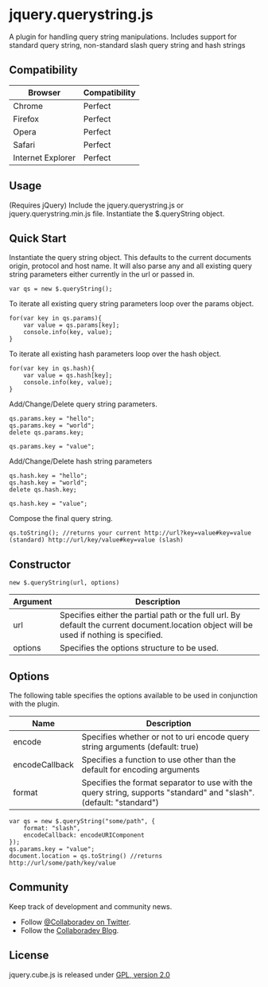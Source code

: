 jquery.querystring.js
==============

A plugin for handling query string manipulations. Includes support for standard query string, non-standard slash query string and hash strings

## Compatibility

| Browser | Compatibility |
| ------- | ----- |
| Chrome | Perfect |
| Firefox | Perfect |
| Opera | Perfect |
| Safari | Perfect |
| Internet Explorer | Perfect |


## Usage

(Requires jQuery) Include the jquery.querystring.js or jquery.querystring.min.js file. Instantiate the $.queryString object.

## Quick Start

Instantiate the query string object. This defaults to the current documents origin, protocol and host name.  It will also parse any and all existing query string parameters either currently in the url or passed in.

    var qs = new $.queryString();

To iterate all existing query string parameters loop over the params object.

    for(var key in qs.params){
        var value = qs.params[key];
        console.info(key, value);
    }

To iterate all existing hash parameters loop over the hash object.

	for(var key in qs.hash){
		var value = qs.hash[key];
		console.info(key, value);
	}

Add/Change/Delete query string parameters.

    qs.params.key = "hello";
    qs.params.key = "world";
    delete qs.params.key;

    qs.params.key = "value";

Add/Change/Delete hash string parameters

	qs.hash.key = "hello";
	qs.hash.key = "world";
	delete qs.hash.key;

	qs.hash.key = "value";

Compose the final query string.

    qs.toString(); //returns your current http://url?key=value#key=value (standard) http://url/key/value#key=value (slash)

## Constructor

    new $.queryString(url, options)

| Argument | Description |
| -------- | ----------- |
| url | Specifies either the partial path or the full url. By default the current document.location object will be used if nothing is specified. |
| options | Specifies the options structure to be used. |

## Options

The following table specifies the options available to be used in conjunction with the plugin.

| Name | Description |
| ---- | ----------- |
| encode | Specifies whether or not to uri encode query string arguments (default: true) |
| encodeCallback | Specifies a function to use other than the default for encoding arguments |
| format | Specifies the format separator to use with the query string, supports "standard" and "slash". (default: "standard") |

    var qs = new $.queryString("some/path", {
        format: "slash",
		encodeCallback: encodeURIComponent
    });
    qs.params.key = "value";
    document.location = qs.toString() //returns http://url/some/path/key/value

## Community

Keep track of development and community news.

* Follow [@Collaboradev on Twitter](https://twitter.com/collaboradev).
* Follow the [Collaboradev Blog](http://www.collaboradev.com).

## License

jquery.cube.js is released under [GPL, version 2.0](http://www.gnu.org/licenses/gpl-2.0.html)


